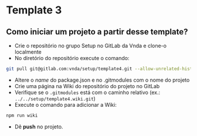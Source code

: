 # Template 3

## Como iniciar um projeto a partir desse template?

- Crie o repositório no grupo Setup no GitLab da Vnda e clone-o localmente
- No diretório do repositório execute o comando:

```bash
git pull git@gitlab.com:vnda/setup/template4.git --allow-unrelated-histories
```
- Altere o *name* do package.json e no .gitmodules com o nome do projeto
- Crie uma página na Wiki do repositório do projeto no GitLab
- Verifique se o `.gitmodules` está com o caminho relativo (ex.: `../../setup/template4.wiki.git`)
- Execute o comando para adicionar a Wiki:

```bash
npm run wiki
```

- Dê **push** no projeto.
